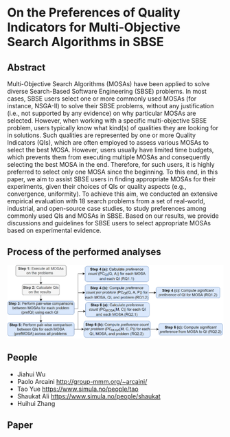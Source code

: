 # On the Preferences of Quality Indicators for Multi-Objective Search Algorithms in SBSE

## Abstract
Multi-Objective Search Algorithms (MOSAs) have been applied to solve diverse Search-Based Software Engineering (SBSE) problems. In most cases, SBSE users select one or more commonly used MOSAs (for instance, NSGA-II) to solve their SBSE problems, without any justification (i.e., not supported by any evidence) on why particular MOSAs are selected. However, when working with a specific multi-objective SBSE problem, users typically know what kind(s) of qualities they are looking for in solutions. Such qualities are represented by one or more Quality Indicators (QIs), which are often employed to assess various MOSAs to select the best MOSA. However, users usually have limited time budgets, which prevents them from executing multiple MOSAs and consequently selecting the best MOSA in the end. Therefore, for such users, it is highly preferred to select only one MOSA since the beginning. To this end, in this paper, we aim to assist SBSE users in finding appropriate MOSAs for their experiments, given their choices of QIs or quality aspects (e.g., convergence, uniformity).
To achieve this aim, we conducted an extensive empirical evaluation with 18 search problems from a set of real-world, industrial, and open-source case studies, to study preferences among commonly used QIs and MOSAs in SBSE. Based on our results, we provide discussions and guidelines for SBSE users to select appropriate MOSAs based on experimental evidence.

## Process of the performed analyses
![Process](https://github.com/wjh-test/Quality-Indicator-2021/blob/main/processAnalyses/design.png)

## People
* Jiahui Wu
* Paolo Arcaini http://group-mmm.org/~arcaini/
* Tao Yue https://www.simula.no/people/tao
* Shaukat Ali https://www.simula.no/people/shaukat
* Huihui Zhang

## Paper

